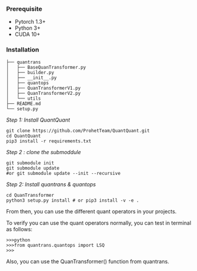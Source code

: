 

### Prerequisite
- Pytorch 1.3+
- Python 3+
- CUDA 10+

### Installation

```shell
├── quantrans
│   ├── BaseQuanTransformer.py
│   ├── builder.py
│   ├── __init__.py
│   ├── quantops
│   ├── QuanTransformerV1.py
│   ├── QuanTransformerV2.py
│   └── utils
├── README.md
└── setup.py
```



*Step 1: Install QuantQuant*
```shell
git clone https://github.com/ProhetTeam/QuantQuant.git
cd QuantQuant
pip3 install -r requirements.txt
```

*Step 2 : clone the submoddule*
```shell
git submodule init 
git submodule update 
#or git submodule update --init --recursive 

```

*Step 2: Install quantrans & quantops*
```shell
cd QuanTransformer
python3 setup.py install # or pip3 install -v -e . 
```
From then, you can use the different quant operators in your projects.

To verify you can use the quant operators normally, you can test in terminal as follows:
```shell
>>>python
>>>from quantrans.quantops import LSQ
>>>
```
Also, you can use the QuanTransformer() function from quantrans. 
